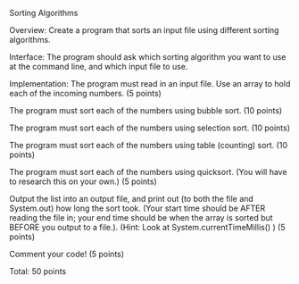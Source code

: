 Sorting Algorithms

 

Overview:  Create a program that sorts an input file using different sorting algorithms.

 

Interface:  The program should ask which sorting algorithm you want to use at the command line, and which input file to use.

 

Implementation:  The program must read in an input file. Use an array to hold each of the incoming numbers. (5 points)

The program must sort each of the numbers using bubble sort. (10 points)

The program must sort each of the numbers using selection sort. (10 points)

The program must sort each of the numbers using table (counting) sort. (10 points)

The program must sort each of the numbers using quicksort. (You will have to research this on your own.) (5 points)

Output the list into an output file, and print out (to both the file and System.out) how long the sort took. (Your start time should be AFTER reading the file in; your end time should be when the array is sorted but BEFORE you output to a file.).  (Hint: Look at System.currentTimeMillis() ) (5 points)

Comment your code! (5 points)

 

Total: 50 points
